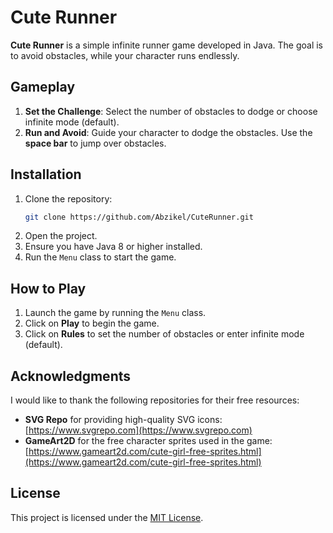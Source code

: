 # Cute Runner

**Cute Runner** is a simple infinite runner game developed in Java. The goal is to avoid obstacles, while your character runs endlessly.

## Gameplay

1. **Set the Challenge**: Select the number of obstacles to dodge or choose infinite mode (default).
2. **Run and Avoid**: Guide your character to dodge the obstacles. Use the **space bar** to jump over obstacles.

## Installation

1. Clone the repository:
   ```bash
   git clone https://github.com/Abzikel/CuteRunner.git
   ```
2. Open the project.
3. Ensure you have Java 8 or higher installed.
4. Run the `Menu` class to start the game.

## How to Play

1. Launch the game by running the `Menu` class.
2. Click on **Play** to begin the game.
3. Click on **Rules** to set the number of obstacles or enter infinite mode (default).

## Acknowledgments

I would like to thank the following repositories for their free resources:
- **SVG Repo** for providing high-quality SVG icons: [https://www.svgrepo.com](https://www.svgrepo.com)
- **GameArt2D** for the free character sprites used in the game: [https://www.gameart2d.com/cute-girl-free-sprites.html](https://www.gameart2d.com/cute-girl-free-sprites.html)

## License

This project is licensed under the [MIT License](LICENSE).
